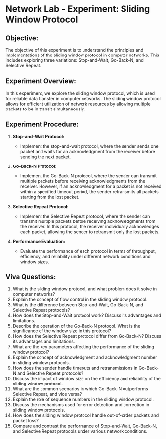 # Network Lab - Experiment: Sliding Window Protocol

## Objective:
The objective of this experiment is to understand the principles and implementations of the sliding window protocol in computer networks. This includes exploring three variations: Stop-and-Wait, Go-Back-N, and Selective Repeat.

## Experiment Overview:
In this experiment, we explore the sliding window protocol, which is used for reliable data transfer in computer networks. The sliding window protocol allows for efficient utilization of network resources by allowing multiple packets to be in transit simultaneously.

## Experiment Procedure:
1. **Stop-and-Wait Protocol:**
   - Implement the stop-and-wait protocol, where the sender sends one packet and waits for an acknowledgment from the receiver before sending the next packet.

2. **Go-Back-N Protocol:**
   - Implement the Go-Back-N protocol, where the sender can transmit multiple packets before receiving acknowledgments from the receiver. However, if an acknowledgment for a packet is not received within a specified timeout period, the sender retransmits all packets starting from the lost packet.

3. **Selective Repeat Protocol:**
   - Implement the Selective Repeat protocol, where the sender can transmit multiple packets before receiving acknowledgments from the receiver. In this protocol, the receiver individually acknowledges each packet, allowing the sender to retransmit only the lost packets.

4. **Performance Evaluation:**
   - Evaluate the performance of each protocol in terms of throughput, efficiency, and reliability under different network conditions and window sizes.

## Viva Questions:
1. What is the sliding window protocol, and what problem does it solve in computer networks?
2. Explain the concept of flow control in the sliding window protocol.
3. What is the difference between Stop-and-Wait, Go-Back-N, and Selective Repeat protocols?
4. How does the Stop-and-Wait protocol work? Discuss its advantages and limitations.
5. Describe the operation of the Go-Back-N protocol. What is the significance of the window size in this protocol?
6. How does the Selective Repeat protocol differ from Go-Back-N? Discuss its advantages and limitations.
7. What are the key parameters affecting the performance of the sliding window protocol?
8. Explain the concept of acknowledgment and acknowledgment number in sliding window protocols.
9. How does the sender handle timeouts and retransmissions in Go-Back-N and Selective Repeat protocols?
10. Discuss the impact of window size on the efficiency and reliability of the sliding window protocol.
11. What are the common scenarios in which Go-Back-N outperforms Selective Repeat, and vice versa?
12. Explain the role of sequence numbers in the sliding window protocol.
13. Discuss the mechanisms used for error detection and correction in sliding window protocols.
14. How does the sliding window protocol handle out-of-order packets and packet loss?
15. Compare and contrast the performance of Stop-and-Wait, Go-Back-N, and Selective Repeat protocols under various network conditions.
